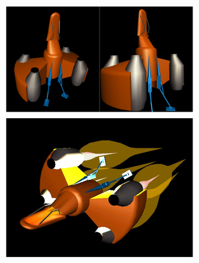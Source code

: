 
[![simple space ship](lander.png)](../../viewer.html?model=./2004/game%20assets/lander12.x3d)

![flying space ship](lander.jpg)

